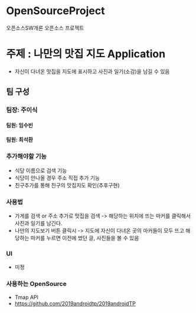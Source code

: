 # OpenSourceProject

오픈소스SW개론 오픈소스 프로젝트

# 주제 : 나만의 맛집 지도 Application
 - 자신이 다녀온 맛집을 지도에 표시하고 사진과 일기(소감)을 남길 수 있음
 


## 팀 구성

### 팀장: 주이식
#### 팀원: 임수빈
#### 팀원: 최석환


### 추가해야할 기능
 - 식당 이름으로 검색 기능
 - 식당이 안나올 경우 주소 직접 추가 기능
 - 친구추가를 통해 친구의 맛집지도 확인(추후구현)
### 사용법
  - 가게를 검색 or 주소 추가로 맛집을 검색 -> 해당하는 위치에 뜨는 마커를 클릭해서 사진과 일기를 남긴다.
  - 나만의 지도보기 버튼 클릭시 -> 지도에 자신이 다녀온 곳의 마커들이 모두 뜨고 해당하는 마커를 누르면 이전에 썼던 글, 사진들을 볼 수 있음
  
### UI
 - 미정
 

### 사용하는 OpenSource
 - Tmap API
 - https://github.com/2019androidtp/2019androidTP
